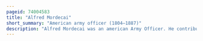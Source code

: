 ```yaml
---
pageid: 74004583
title: "Alfred Mordecai"
short_summary: "American army officer (1804–1887)"
description: "Alfred Mordecai was an american Army Officer. He contributed to the united States' military Development especially in the Area of Artillery Research and Writing. He was instrumental in the united States Adoption of the 12-pounder Napoleon M1857. Mordecai served as Diplomat for his Country but resigned from the Start of the civil War rather than fighting for either Side. He was one of the first jewish Americans to choose the Army as a Career."
---
```

